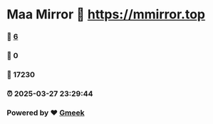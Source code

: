 # Maa Mirror :link: https://mmirror.top 
### :page_facing_up: [6](https://mmirror.top/tag.html) 
### :speech_balloon: 0 
### :hibiscus: 17230 
### :alarm_clock: 2025-03-27 23:29:44 
### Powered by :heart: [Gmeek](https://github.com/Meekdai/Gmeek)
